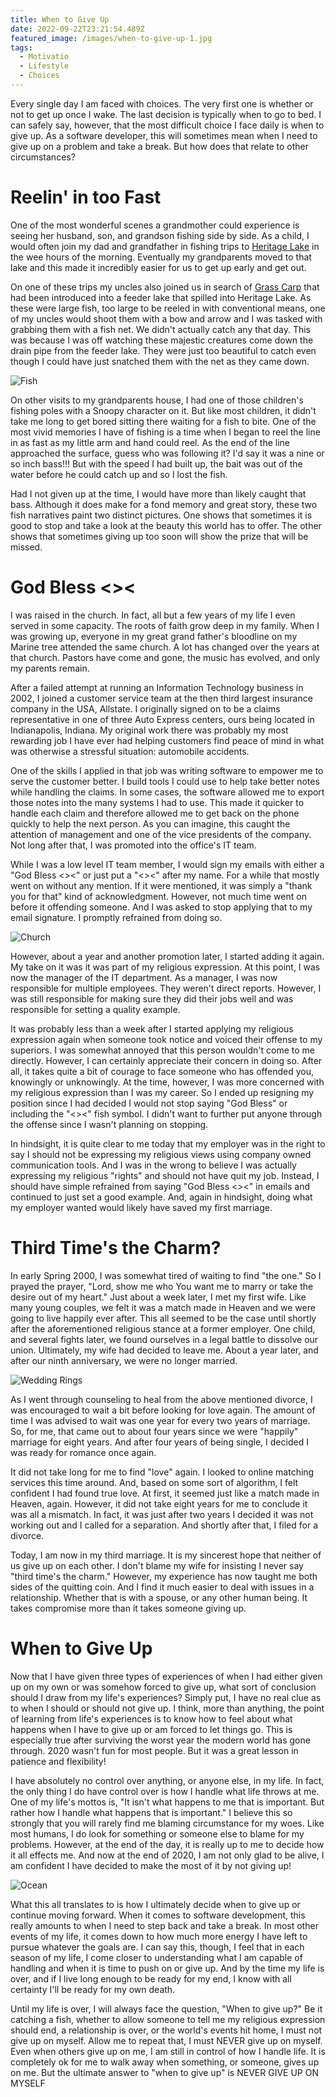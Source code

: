 ```yaml
---
title: When to Give Up
date: 2022-09-22T23:21:54.489Z
featured_image: /images/when-to-give-up-1.jpg
tags:
  - Motivatio
  - Lifestyle
  - Choices
---
```

Every single day I am faced with choices. The very first one is whether or not to get up once I wake. The last decision is typically when to go to bed. I can safely say, however, that the most difficult choice I face daily is when to give up. As a software developer, this will sometimes mean when I need to give up on a problem and take a break. But how does that relate to other circumstances?

<!--more-->

# Reelin' in too Fast

One of the most wonderful scenes a grandmother could experience is seeing her husband, son, and grandson fishing side by side. As a child, I would often join my dad and grandfather in fishing trips to [Heritage Lake](https://en.wikipedia.org/wiki/Heritage_Lake%2C_Indiana) in the wee hours of the morning. Eventually my grandparents moved to that lake and this made it incredibly easier for us to get up early and get out.

On one of these trips my uncles also joined us in search of [Grass Carp](https://en.wikipedia.org/wiki/Grass_carp) that had been introduced into a feeder lake that spilled into Heritage Lake. As these were large fish, too large to be reeled in with conventional means, one of my uncles would shoot them with a bow and arrow and I was tasked with grabbing them with a fish net. We didn't actually catch any that day. This was because I was off watching these majestic creatures come down the drain pipe from the feeder lake. They were just too beautiful to catch even though I could have just snatched them with the net as they came down.

![Fish](/images/when-to-give-up-1.jpg "Fish")

On other visits to my grandparents house, I had one of those children's fishing poles with a Snoopy character on it. But like most children, it didn't take me long to get bored sitting there waiting for a fish to bite. One of the most vivid memories I have of fishing is a time when I began to reel the line in as fast as my little arm and hand could reel. As the end of the line approached the surface, guess who was following it? I'd say it was a nine or so inch bass!!! But with the speed I had built up, the bait was out of the water before he could catch up and so I lost the fish.

Had I not given up at the time, I would have more than likely caught that bass. Although it does make for a fond memory and great story, these two fish narratives paint two distinct pictures. One shows that sometimes it is good to stop and take a look at the beauty this world has to offer. The other shows that sometimes giving up too soon will show the prize that will be missed.

# God Bless <><

I was raised in the church. In fact, all but a few years of my life I even served in some capacity. The roots of faith grow deep in my family. When I was growing up, everyone in my great grand father's bloodline on my Marine tree attended the same church. A lot has changed over the years at that church. Pastors have come and gone, the music has evolved, and only my parents remain.

After a failed attempt at running an Information Technology business in 2002, I joined a customer service team at the then third largest insurance company in the USA, Allstate. I originally signed on to be a claims representative in one of three Auto Express centers, ours being located in Indianapolis, Indiana. My original work there was probably my most rewarding job I have ever had helping customers find peace of mind in what was otherwise a stressful situation: automobile accidents.

One of the skills I applied in that job was writing software to empower me to serve the customer better. I build tools I could use to help take better notes while handling the claims. In some cases, the software allowed me to export those notes into the many systems I had to use. This made it quicker to handle each claim and therefore allowed me to get back on the phone quickly to help the next person. As you can imagine, this caught the attention of management and one of the vice presidents of the company. Not long after that, I was promoted into the office's IT team.

While I was a low level IT team member, I would sign my emails with either a "God Bless <><" or just put a "<><" after my name. For a while that mostly went on without any mention. If it were mentioned, it was simply a "thank you for that" kind of acknowledgment. However, not much time went on before it offending someone. And I was asked to stop applying that to my email signature. I promptly refrained from doing so.

![Church](/images/when-to-give-up-2.jpg "Church")

However, about a year and another promotion later, I started adding it again. My take on it was it was part of my religious expression. At this point, I was now the manager of the IT department. As a manager, I was now responsible for multiple employees. They weren't direct reports. However, I was still responsible for making sure they did their jobs well and was responsible for setting a quality example.

It was probably less than a week after I started applying my religious expression again when someone took notice and voiced their offense to my superiors. I was somewhat annoyed that this person wouldn't come to me directly. However, I can certainly appreciate their concern in doing so. After all, it takes quite a bit of courage to face someone who has offended you, knowingly or unknowingly. At the time, however, I was more concerned with my religious expression than I was my career. So I ended up resigning my position since I had decided I would not stop saying "God Bless" or including the "<><" fish symbol. I didn't want to further put anyone through the offense since I wasn't planning on stopping.

In hindsight, it is quite clear to me today that my employer was in the right to say I should not be expressing my religious views using company owned communication tools. And I was in the wrong to believe I was actually expressing my religious "rights" and should not have quit my job. Instead, I should have simple refrained from saying "God Bless <><" in emails and continued to just set a good example. And, again in hindsight, doing what my employer wanted would likely have saved my first marriage.

# Third Time's the Charm?

In early Spring 2000, I was somewhat tired of waiting to find "the one." So I prayed the prayer, "Lord, show me who You want me to marry or take the desire out of my heart." Just about a week later, I met my first wife. Like many young couples, we felt it was a match made in Heaven and we were going to live happily ever after. This all seemed to be the case until shortly after the aforementioned religious stance at a former employer. One child, and several fights later, we found ourselves in a legal battle to dissolve our union. Ultimately, my wife had decided to leave me. About a year later, and after our ninth anniversary, we were no longer married.

![Wedding Rings](/images/when-to-give-up-3.jpg "Wedding Rings")

As I went through counseling to heal from the above mentioned divorce, I was encouraged to wait a bit before looking for love again. The amount of time I was advised to wait was one year for every two years of marriage. So, for me, that came out to about four years since we were "happily" marriage for eight years. And after four years of being single, I decided I was ready for romance once again.

It did not take long for me to find "love" again. I looked to online matching services this time around. And, based on some sort of algorithm, I felt confident I had found true love. At first, it seemed just like a match made in Heaven, again. However, it did not take eight years for me to conclude it was all a mismatch. In fact, it was just after two years I decided it was not working out and I called for a separation. And shortly after that, I filed for a divorce.

Today, I am now in my third marriage. It is my sincerest hope that neither of us give up on each other. I don't blame my wife for insisting I never say "third time's the charm." However, my experience has now taught me both sides of the quitting coin. And I find it much easier to deal with issues in a relationship. Whether that is with a spouse, or any other human being. It takes compromise more than it takes someone giving up.

# When to Give Up

Now that I have given three types of experiences of when I had either given up on my own or was somehow forced to give up, what sort of conclusion should I draw from my life's experiences? Simply put, I have no real clue as to when I should or should not give up. I think, more than anything, the point of learning from life's experiences is to know how to feel about what happens when I have to give up or am forced to let things go. This is especially true after surviving the worst year the modern world has gone through. 2020 wasn't fun for most people. But it was a great lesson in patience and flexibility!

I have absolutely no control over anything, or anyone else, in my life. In fact, the only thing I do have control over is how I handle what life throws at me. One of my life's mottos is, "It isn't what happens to me that is important. But rather how I handle what happens that is important." I believe this so strongly that you will rarely find me blaming circumstance for my woes. Like most humans, I do look for something or someone else to blame for my problems. However, at the end of the day, it is really up to me to decide how it all effects me. And now at the end of 2020, I am not only glad to be alive, I am confident I have decided to make the most of it by not giving up!

![Ocean](/images/when-to-give-up-4.jpg "Ocean")

What this all translates to is how I ultimately decide when to give up or continue moving forward. When it comes to software development, this really amounts to when I need to step back and take a break. In most other events of my life, it comes down to how much more energy I have left to pursue whatever the goals are. I can say this, though, I feel that in each season of my life, I come closer to understanding what I am capable of handling and when it is time to push on or give up. And by the time my life is over, and if I live long enough to be ready for my end, I know with all certainty I'll be ready for my own death.

Until my life is over, I will always face the question, "When to give up?" Be it catching a fish, whether to allow someone to tell me my religious expression should end, a relationship is over, or the world's events hit home, I must not give up on myself. Allow me to repeat that, I must NEVER give up on myself. Even when others give up on me, I am still in control of how I handle life. It is completely ok for me to walk away when something, or someone, gives up on me. But the ultimate answer to "when to give up" is NEVER GIVE UP ON MYSELF